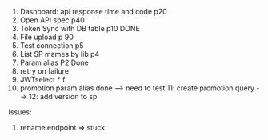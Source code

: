 1. Dashboard: api response time and code p20
2. Open API spec p40
3. Token Sync with DB table  p10 DONE
4. File upload p 90
5. Test connection p5
6. List SP mames by lib p4
7. Param alias P2 Done
8. retry on failure
9. JWTselect * f
10. promotion param alias done --> need to test
11: create promotion query  -->
12: add version to sp



Issues:
1. rename endpoint => stuck

 